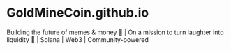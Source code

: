 # GoldMineCoin.github.io
Building the future of memes & money 🚀 | On a mission to turn laughter into liquidity 💸 | Solana | Web3 | Community-powered
